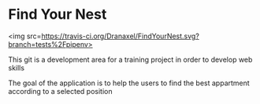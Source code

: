 <h1> Find Your Nest </h1>

<img src=https://travis-ci.org/Dranaxel/FindYourNest.svg?branch=tests%2Fpipenv>

This git is a development area for a training project in order to develop web skills

The goal of the application is to help the users to find the best appartment according to a selected position
